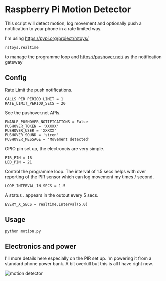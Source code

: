 # Raspberry Pi Motion Detector

This script will detect motion, log movement and optionally push a notification to your phone in a rate limited way. 

I'm using https://pypi.org/project/rstoys/ 

```
rstoys.realtime
```

to manage the programme loop and https://pushover.net/ as the notification gateway


## Config


Rate Limit the push notifications.

```
CALLS_PER_PERIOD_LIMIT = 1
RATE_LIMIT_PERIOD_SECS = 20
```

See the pushover.net APIs.

```
ENABLE_PUSHOVER_NOTIFICATIONS = False
PUSHOVER_TOKEN = 'XXXXX'
PUSHOVER_USER = 'XXXXX'
PUSHOVER_SOUND = 'siren'
PUSHOVER_MESSAGE = 'Movement detected'
```

GPIO pin set up, the electroncis are very simple.

```
PIR_PIN = 18
LED_PIN = 21
```

Control the programme loop. The interval of 1.5 secs helps with over reporting of the PIR sensor which can log movement my times / second.

```
LOOP_INTERVAL_IN_SECS = 1.5
```

A status . appears in the outout every 5 secs. 

```
EVERY_X_SECS = realtime.Interval(5.0)
```


## Usage

```
python motion.py
```

## Electronics and power

I'll more details here especially on the PIR set up. 'm powering it from a standard phone power bank. A bit overkill but this is all I have right now.

![motion detector](https://github.com/klasharr/Raspberry-Pi/blob/master/motion_detection/IMG_20200302_065934654.png)
